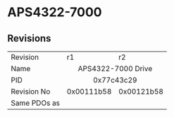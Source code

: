 # APS4322-7000

## Revisions
<table>
<tr>
<td>Revision</td>
<td>r1</td>
<td>r2</td>
</tr>
<tr>
<td>Name</td>
<td colspan=2 align="center">APS4322-7000 Drive</td>
</tr>
<tr>
<td>PID</td>
<td colspan=2 align="center">0x77c43c29</td>
</tr>
<tr>
<td>Revision No</td>
<td>0x00111b58</td>
<td>0x00121b58</td>
</tr>
<tr>
<td>Same PDOs as</td>
<td colspan=2 align="center"></td>
</tr>
</table>
